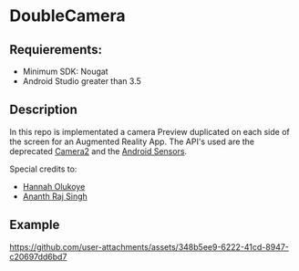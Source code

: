 # DoubleCamera

## Requierements:

 * Minimum SDK: Nougat
 * Android Studio greater than 3.5


## Description

In this repo is implementated a camera Preview duplicated on each side of the screen for an Augmented Reality App. The API's used are the deprecated [Camera2](https://developer.android.com/training/camera2) and the [Android Sensors](https://developer.android.com/guide/topics/sensors).




Special credits to:

* [Hannah Olukoye](https://hannaholukoye.medium.com/android-camera-set-orientation-with-sensors-78b587e5c04f)
* [Ananth Raj Singh](https://betterprogramming.pub/simultaneous-front-and-rear-camera-preview-in-android-using-camera2-api-d9f2eb9af6b5)


## Example
https://github.com/user-attachments/assets/348b5ee9-6222-41cd-8947-c20697dd6bd7



